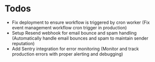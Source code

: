 # Todos

- Fix deployment to ensure workflow is triggered by cron worker (Fix event management workflow cron trigger in production)
- Setup Resend webhook for email bounce and spam handling (Automatically handle email bounces and spam to maintain sender reputation)
- Add Sentry integration for error monitoring (Monitor and track production errors with proper alerting and debugging)
